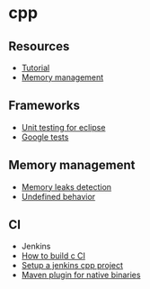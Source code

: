 cpp
========

## Resources

* [Tutorial](http://www.cplusplus.com/doc/tutorial/)
* [Memory management](http://linuxdevcenter.com/pub/a/linux/2003/05/08/cpp_mm-1.html)

## Frameworks

* [Unit testing for eclipse](http://feelings-erased.blogspot.com.es/2012/07/eclipse-juno-has-landed-with-unit.html)
* [Google tests](http://code.google.com/p/googletest/wiki/V1_6_Primer)

## Memory management

* [Memory leaks detection](http://valgrind.org/)
* [Undefined behavior](http://blog.regehr.org/archives/213)

## CI

* Jenkins
* [How to build c CI](http://stackoverflow.com/questions/7163741/how-to-setup-c-continous-build-on-hudson-jenkins)
* [Setup a jenkins cpp project](https://wiki.jenkins-ci.org/pages/viewpage.action?pageId=65143593)
* [Maven plugin for native binaries](http://duns.github.io/maven-nar-plugin/)
